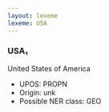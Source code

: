 ```yaml
---
layout: lexeme
lexeme: USA
---
```


###  USA₁

United States of America
* UPOS:  PROPN
* Origin:  unk
* Possible NER class:  GEO

